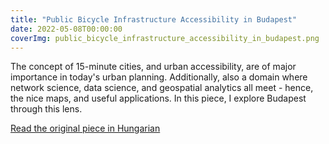 ```yaml
---
title: "Public Bicycle Infrastructure Accessibility in Budapest"
date: 2022-05-08T00:00:00
coverImg: public_bicycle_infrastructure_accessibility_in_budapest.png
---
```


The concept of 15-minute cities, and urban accessibility, are of major importance in today's urban planning. Additionally, also a domain where network science, data science, and geospatial analytics all meet - hence, the nice maps, and useful applications. In this piece, I explore Budapest through this lens.

<!--more-->


[Read the original piece in Hungarian](https://qubit.hu/2022/05/18/egy-halozatkutato-kiszamolta-milyen-konnyu-biciklizni-budapesten)
